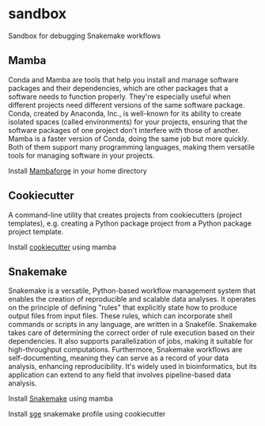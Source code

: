 # sandbox
Sandbox for debugging Snakemake workflows

## Mamba 

Conda and Mamba are tools that help you install and manage software packages and their dependencies, which are other packages that a software needs to function properly. They're especially useful when different projects need different versions of the same software package. Conda, created by Anaconda, Inc., is well-known for its ability to create isolated spaces (called environments) for your projects, ensuring that the software packages of one project don't interfere with those of another. Mamba is a faster version of Conda, doing the same job but more quickly. Both of them support many programming languages, making them versatile tools for managing software in your projects.

Install [Mambaforge](https://github.com/conda-forge/miniforge#mambaforge) in your home directory

## Cookiecutter 
A command-line utility that creates projects from cookiecutters (project templates), e.g. creating a Python package project from a Python package project template.

Install [cookiecutter](https://cookiecutter.readthedocs.io/en/stable/installation.html) using mamba

## Snakemake 

Snakemake is a versatile, Python-based workflow management system that enables the creation of reproducible and scalable data analyses. It operates on the principle of defining "rules" that explicitly state how to produce output files from input files. These rules, which can incorporate shell commands or scripts in any language, are written in a Snakefile. Snakemake takes care of determining the correct order of rule execution based on their dependencies. It also supports parallelization of jobs, making it suitable for high-throughput computations. Furthermore, Snakemake workflows are self-documenting, meaning they can serve as a record of your data analysis, enhancing reproducibility. It's widely used in bioinformatics, but its application can extend to any field that involves pipeline-based data analysis.

Install [Snakemake](https://snakemake.readthedocs.io/en/stable/getting_started/installation.html#) using mamba

Install [sge](https://github.com/snakemake-profiles/sge) snakemake profile using cookiecutter
